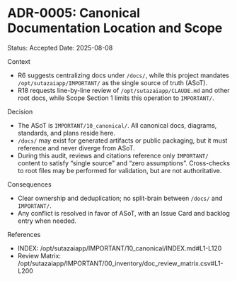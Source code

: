 # ADR-0005: Canonical Documentation Location and Scope

Status: Accepted
Date: 2025-08-08

Context
- R6 suggests centralizing docs under `/docs/`, while this project mandates `/opt/sutazaiapp/IMPORTANT/` as the single source of truth (ASoT).
- R18 requests line-by-line review of `/opt/sutazaiapp/CLAUDE.md` and other root docs, while Scope Section 1 limits this operation to `IMPORTANT/`.

Decision
- The ASoT is `IMPORTANT/10_canonical/`. All canonical docs, diagrams, standards, and plans reside here.
- `/docs/` may exist for generated artifacts or public packaging, but it must reference and never diverge from ASoT.
- During this audit, reviews and citations reference only `IMPORTANT/` content to satisfy “single source” and “zero assumptions”. Cross-checks to root files may be performed for validation, but are not authoritative.

Consequences
- Clear ownership and deduplication; no split-brain between `/docs/` and `IMPORTANT/`.
- Any conflict is resolved in favor of ASoT, with an Issue Card and backlog entry when needed.

References
- INDEX: /opt/sutazaiapp/IMPORTANT/10_canonical/INDEX.md#L1-L120
- Review Matrix: /opt/sutazaiapp/IMPORTANT/00_inventory/doc_review_matrix.csv#L1-L200

